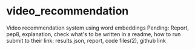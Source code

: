 # video_recommendation
Video recommendation system using word embeddings
Pending: Report, pep8, explanation, check what's to be written in a readme, how to run
submit to their link: results.json, report, code files(2), github link
